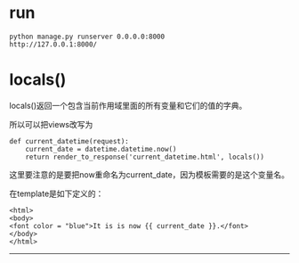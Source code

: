 # run

	python manage.py runserver 0.0.0.0:8000
	http://127.0.0.1:8000/













# locals()
locals()返回一个包含当前作用域里面的所有变量和它们的值的字典。

所以可以把views改写为

    def current_datetime(request):
	    current_date = datetime.datetime.now()
	    return render_to_response('current_datetime.html', locals()) 

这里要注意的是要把now重命名为current_date，因为模板需要的是这个变量名。

在template是如下定义的：

    <html>
    <body>
    <font color = "blue">It is is now {{ current_date }}.</font>
    </body>
    </html> 
    

---



